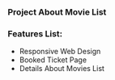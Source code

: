 ### Project About Movie List

### Features List:
* Responsive Web Design
* Booked Ticket Page
* Details About Movies List
